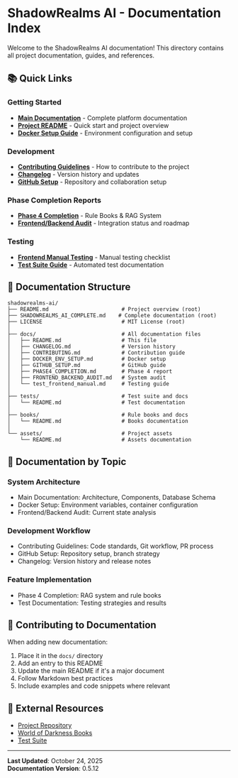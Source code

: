 # ShadowRealms AI - Documentation Index

Welcome to the ShadowRealms AI documentation! This directory contains all project documentation, guides, and references.

## 📚 Quick Links

### Getting Started
- **[Main Documentation](../SHADOWREALMS_AI_COMPLETE.md)** - Complete platform documentation
- **[Project README](../README.md)** - Quick start and project overview
- **[Docker Setup Guide](DOCKER_ENV_SETUP.md)** - Environment configuration and setup

### Development
- **[Contributing Guidelines](CONTRIBUTING.md)** - How to contribute to the project
- **[Changelog](CHANGELOG.md)** - Version history and updates
- **[GitHub Setup](GITHUB_SETUP.md)** - Repository and collaboration setup

### Phase Completion Reports
- **[Phase 4 Completion](PHASE4_COMPLETION.md)** - Rule Books & RAG System
- **[Frontend/Backend Audit](FRONTEND_BACKEND_AUDIT.md)** - Integration status and roadmap

### Testing
- **[Frontend Manual Testing](test_frontend_manual.md)** - Manual testing checklist
- **[Test Suite Guide](../tests/README.md)** - Automated test documentation

## 📖 Documentation Structure

```
shadowrealms-ai/
├── README.md                       # Project overview (root)
├── SHADOWREALMS_AI_COMPLETE.md    # Complete documentation (root)
├── LICENSE                         # MIT License (root)
│
├── docs/                           # All documentation files
│   ├── README.md                   # This file
│   ├── CHANGELOG.md                # Version history
│   ├── CONTRIBUTING.md             # Contribution guide
│   ├── DOCKER_ENV_SETUP.md         # Docker setup
│   ├── GITHUB_SETUP.md             # GitHub guide
│   ├── PHASE4_COMPLETION.md        # Phase 4 report
│   ├── FRONTEND_BACKEND_AUDIT.md   # System audit
│   └── test_frontend_manual.md     # Testing guide
│
├── tests/                          # Test suite and docs
│   └── README.md                   # Test documentation
│
├── books/                          # Rule books and docs
│   └── README.md                   # Books documentation
│
└── assets/                         # Project assets
    └── README.md                   # Assets documentation
```

## 🎯 Documentation by Topic

### System Architecture
- Main Documentation: Architecture, Components, Database Schema
- Docker Setup: Environment variables, container configuration
- Frontend/Backend Audit: Current state analysis

### Development Workflow
- Contributing Guidelines: Code standards, Git workflow, PR process
- GitHub Setup: Repository setup, branch strategy
- Changelog: Version history and release notes

### Feature Implementation
- Phase 4 Completion: RAG system and rule books
- Test Documentation: Testing strategies and results

## 📝 Contributing to Documentation

When adding new documentation:
1. Place it in the `docs/` directory
2. Add an entry to this README
3. Update the main README if it's a major document
4. Follow Markdown best practices
5. Include examples and code snippets where relevant

## 🔗 External Resources

- [Project Repository](https://github.com/Somnius/shadowrealms-ai)
- [World of Darkness Books](../books/README.md)
- [Test Suite](../tests/README.md)

---

**Last Updated**: October 24, 2025  
**Documentation Version**: 0.5.12

